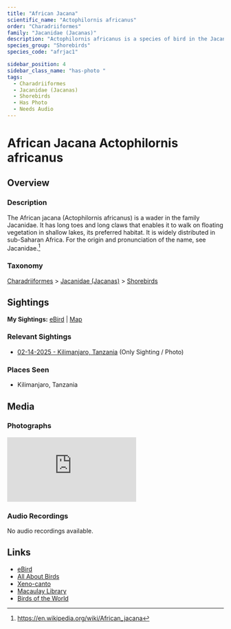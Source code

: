 ```yaml
---
title: "African Jacana"
scientific_name: "Actophilornis africanus"
order: "Charadriiformes"
family: "Jacanidae (Jacanas)"
description: "Actophilornis africanus is a species of bird in the Jacanidae (Jacanas) family. It has been observed 1 times. It has been photographed."
species_group: "Shorebirds"
species_code: "afrjac1"

sidebar_position: 4
sidebar_class_name: "has-photo "
tags: 
  - Charadriiformes
  - Jacanidae (Jacanas)
  - Shorebirds
  - Has Photo
  - Needs Audio
---
```


# African Jacana <span className='sci_name'>Actophilornis africanus</span>

## Overview

### Description
The African jacana (Actophilornis africanus) is a wader in the family Jacanidae. It has long toes and long claws that enables it to walk on floating vegetation in shallow lakes, its preferred habitat. It is widely distributed in sub-Saharan Africa. For the origin and pronunciation of the name, see Jacanidae.[^1]

[^1]: https://en.wikipedia.org/wiki/African_jacana

### Taxonomy
[Charadriiformes](/tags/charadriiformes) > [Jacanidae (Jacanas)](/tags/jacanidae-jacanas) > [Shorebirds](/tags/shorebirds)


## Sightings

**My Sightings:** [eBird](https://ebird.org/lifelist?r=world&time=life&spp=afrjac1) | [Map](/map?species_code=afrjac1)

### Relevant Sightings

* [02-14-2025 - Kilimanjaro, Tanzania](https://ebird.org/checklist/S216375993) (Only Sighting / Photo)

### Places Seen

* Kilimanjaro, Tanzania



## Media
### Photographs
<iframe className="photo_iframe horizontal" src="https://macaulaylibrary.org/asset/631551587/embed" frameBorder="0" allowFullScreen></iframe>

### Audio Recordings
No audio recordings available.

## Links
* [eBird](https://ebird.org/species/afrjac1) 
* [All About Birds](https://www.allaboutbirds.org/guide/afrjac1) 
* [Xeno-canto](https://www.xeno-canto.org/species/actophilornis-africanus) 
* [Macaulay Library](https://search.macaulaylibrary.org/catalog?taxonCode=afrjac1&sort=rating_rank_desc)
* [Birds of the World](https://birdsoftheworld.org/bow/species/afrjac1)

